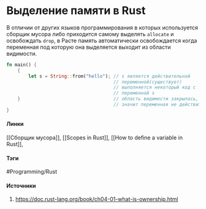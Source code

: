 # Выделение памяти в Rust
В отличии от других языков программирования в которых используется сборщик мусора либо приходится самому выделять `allocate` и освобождать `drop`, в Расте память автоматически освобождается когда переменная под которую она выделяется выходит из области видимости.
```rust
fn main() {
    {
        let s = String::from("hello"); // s является действительной 
								       // переменной(существует)
                                       // выполняется некоторый код с                                    
                                       // переменной s
    }                                  // область видимости закрылась, а 
                                       // значит переменная не действительна
}

```
#### Линки
 [[Сборщик мусора]],
 [[Scopes in Rust]],
 [[How to define a variable in Rust]],
#### Тэги
 #Programming/Rust 
#### Источники
1. https://doc.rust-lang.org/book/ch04-01-what-is-ownership.html